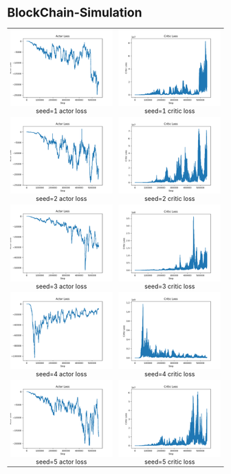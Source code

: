 # BlockChain-Simulation
<table>
    <tr>
        <td ><center><img src="https://github.com/318PowerProjection/BlockChain-Simulation/blob/main/Output/Graph/seed%3D1/actor_loss.png" >seed=1 actor loss </center></td>
        <td ><center><img src="https://github.com/318PowerProjection/BlockChain-Simulation/blob/main/Output/Graph/seed%3D1/critic_loss.png" >seed=1 critic loss</center></td>
    </tr>
    <tr>
        <td ><center><img src="https://github.com/318PowerProjection/BlockChain-Simulation/blob/main/Output/Graph/seed%3D2/actor_loss.png" >seed=2 actor loss </center></td>
        <td ><center><img src="https://github.com/318PowerProjection/BlockChain-Simulation/blob/main/Output/Graph/seed%3D2/critic_loss.png" >seed=2 critic loss</center></td>
    </tr>
    <tr>
        <td ><center><img src="https://github.com/318PowerProjection/BlockChain-Simulation/blob/main/Output/Graph/seed%3D3/actor_loss.png" >seed=3 actor loss </center></td>
        <td ><center><img src="https://github.com/318PowerProjection/BlockChain-Simulation/blob/main/Output/Graph/seed%3D3/critic_loss.png" >seed=3 critic loss</center></td>
    </tr>
    <tr>
        <td ><center><img src="https://github.com/318PowerProjection/BlockChain-Simulation/blob/main/Output/Graph/seed%3D4/actor_loss.png" >seed=4 actor loss </center></td>
        <td ><center><img src="https://github.com/318PowerProjection/BlockChain-Simulation/blob/main/Output/Graph/seed%3D4/critic_loss.png" >seed=4 critic loss</center></td>
    </tr>
    <tr>
        <td ><center><img src="https://github.com/318PowerProjection/BlockChain-Simulation/blob/main/Output/Graph/seed%3D5/actor_loss.png" >seed=5 actor loss </center></td>
        <td ><center><img src="https://github.com/318PowerProjection/BlockChain-Simulation/blob/main/Output/Graph/seed%3D5/critic_loss.png" >seed=5 critic loss</center></td>
    </tr>
</table>
